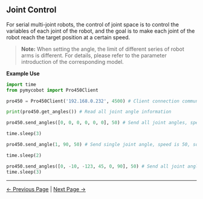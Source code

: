 ## Joint Control

For serial multi-joint robots, the control of joint space is to control the variables of each joint of the robot, and the goal is to make each joint of the robot reach the target position at a certain speed.

> **Note:** When setting the angle, the limit of different series of robot arms is different. For details, please refer to the parameter introduction of the corresponding model.

**Example Use**

```python
import time
from pymycobot import Pro450Client

pro450 = Pro450Client('192.168.0.232', 4500) # Client connection communication

print(pro450.get_angles()) # Read all joint angle information

pro450.send_angles([0, 0, 0, 0, 0, 0], 50) # Send all joint angles, speed is 50, so that all joints of the robot arm move to zero position

time.sleep(3)

pro450.send_angle(1, 90, 50) # Send single joint angle, speed is 50, so that J1 joint moves to 90 degrees

time.sleep(2)

pro450.send_angles([0, -10, -123, 45, 0, 90], 50) # Send all joint angles, speed 50
time.sleep(3)
```

---

[← Previous Page](./2_API.md) | [Next Page →](./4_coord.md)